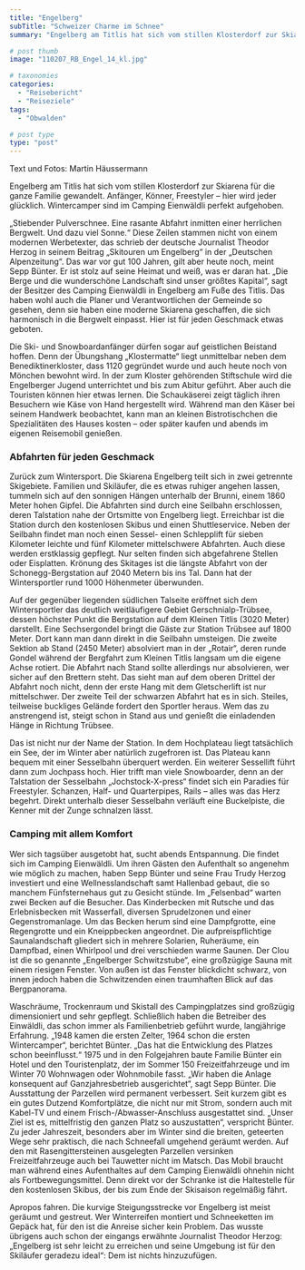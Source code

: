 ```yaml
---
title: "Engelberg"
subTitle: "Schweizer Charme im Schnee"
summary: "Engelberg am Titlis hat sich vom stillen Klosterdorf zur Skiarena für die ganze Familie gewandelt. Anfänger, Könner, Freestyler – hier wird jeder glücklich. Wintercamper sind im Camping Eienwäldli perfekt aufgehoben. „Stiebender Pulverschnee. Eine rasante Abfahrt inmitten einer herrlichen Bergwelt.}"

# post thumb
image: "110207_RB_Engel_14_kl.jpg"

# taxonomies
categories: 
  - "Reisebericht"
  - "Reiseziele"
tags:
  - "Obwalden"

# post type
type: "post"
---
```


Text und Fotos: Martin Häussermann 

Engelberg am Titlis hat sich vom stillen Klosterdorf zur Skiarena für die ganze Familie gewandelt. Anfänger, Könner, Freestyler – hier wird jeder glücklich. Wintercamper sind im Camping Eienwäldli perfekt aufgehoben.  

 „Stiebender Pulverschnee. Eine rasante Abfahrt inmitten einer herrlichen Bergwelt. Und dazu viel Sonne.“ Diese Zeilen stammen nicht von einem modernen Werbetexter, das schrieb der deutsche Journalist Theodor Herzog in seinem Beitrag „Skitouren um Engelberg“ in der „Deutschen Alpenzeitung“. Das war vor gut 100 Jahren, gilt aber heute noch, meint Sepp Bünter. Er ist stolz auf seine Heimat und weiß, was er daran hat. „Die Berge und die wunderschöne Landschaft sind unser größtes Kapital“, sagt der Besitzer des Camping Eienwäldli in Engelberg am Fuße des Titlis. Das haben wohl auch die Planer und Verantwortlichen der Gemeinde so gesehen, denn sie haben eine moderne Skiarena geschaffen, die sich harmonisch in die Bergwelt einpasst. Hier ist für jeden Geschmack etwas geboten.  

 Die Ski- und Snowboardanfänger dürfen sogar auf geistlichen Beistand hoffen. Denn der Übungshang „Klostermatte“ liegt unmittelbar neben dem Benediktinerkloster, dass 1120 gegründet wurde und auch heute noch von Mönchen bewohnt wird. In der zum Kloster gehörenden Stiftschule wird die Engelberger Jugend unterrichtet und bis zum Abitur geführt. Aber auch die Touristen können hier etwas lernen. Die Schaukäserei zeigt täglich ihren Besuchern wie Käse von Hand hergestellt wird. Während man den Käser bei seinem Handwerk beobachtet, kann man an kleinen Bistrotischchen die Spezialitäten des Hauses kosten – oder später kaufen und abends im eigenen Reisemobil genießen.  

### Abfahrten für jeden Geschmack

Zurück zum Wintersport. Die Skiarena Engelberg teilt sich in zwei getrennte Skigebiete. Familien und Skiläufer, die es etwas ruhiger angehen lassen, tummeln sich auf den sonnigen Hängen unterhalb der Brunni, einem 1860 Meter hohen Gipfel. Die Abfahrten sind durch eine Seilbahn erschlossen, deren Talstation nahe der Ortsmitte von Engelberg liegt. Erreichbar ist die Station durch den kostenlosen Skibus und einen Shuttleservice. Neben der Seilbahn findet man noch einen Sessel- einen Schlepplift für sieben Kilometer leichte und fünf Kilometer mittelschwere Abfahrten. Auch diese werden erstklassig gepflegt. Nur selten finden sich abgefahrene Stellen oder Eisplatten. Krönung des Skitages ist die längste Abfahrt von der Schonegg-Bergstation auf 2040 Metern bis ins Tal. Dann hat der Wintersportler rund 1000 Höhenmeter überwunden.  

 Auf der gegenüber liegenden südlichen Talseite eröffnet sich dem Wintersportler das deutlich weitläufigere Gebiet Gerschnialp-Trübsee, dessen höchster Punkt die Bergstation auf dem Kleinen Titlis (3020 Meter) darstellt. Eine Sechsergondel bringt die Gäste zur Station Trübsee auf 1800 Meter. Dort kann man dann direkt in die Seilbahn umsteigen. Die zweite Sektion ab Stand (2450 Meter) absolviert man in der „Rotair“, deren runde Gondel während der Bergfahrt zum Kleinen Titlis langsam um die eigene Achse rotiert. Die Abfahrt nach Stand sollte allerdings nur absolvieren, wer sicher auf den Brettern steht. Das sieht man auf dem oberen Drittel der Abfahrt noch nicht, denn der erste Hang mit dem Gletscherlift ist nur mittelschwer. Der zweite Teil der schwarzen Abfahrt hat es in sich. Steiles, teilweise buckliges Gelände fordert den Sportler heraus. Wem das zu anstrengend ist, steigt schon in Stand aus und genießt die einladenden Hänge in Richtung Trübsee.  

 Das ist nicht nur der Name der Station. In dem Hochplateau liegt tatsächlich ein See, der im Winter aber natürlich zugefroren ist. Das Plateau kann bequem mit einer Sesselbahn überquert werden. Ein weiterer Sessellift führt dann zum Jochpass hoch. Hier trifft man viele Snowboarder, denn an der Talstation der Sesselbahn „Jochstock-X-press“ findet sich ein Paradies für Freestyler. Schanzen, Half- und Quarterpipes, Rails – alles was das Herz begehrt. Direkt unterhalb dieser Sesselbahn verläuft eine Buckelpiste, die Kenner mit der Zunge schnalzen lässt.  

### Camping mit allem Komfort

Wer sich tagsüber ausgetobt hat, sucht abends Entspannung. Die findet sich im Camping Eienwäldli. Um ihren Gästen den Aufenthalt so angenehm wie möglich zu machen, haben Sepp Bünter und seine Frau Trudy Herzog investiert und eine Wellnesslandschaft samt Hallenbad gebaut, die so manchem Fünfsternehaus gut zu Gesicht stünde. Im „Felsenbad“ warten zwei Becken auf die Besucher. Das Kinderbecken mit Rutsche und das Erlebnisbecken mit Wasserfall, diversen Sprudelzonen und einer Gegenstromanlage. Um das Becken herum sind eine Dampfgrotte, eine Regengrotte und ein Kneippbecken angeordnet. Die aufpreispflichtige Saunalandschaft gliedert sich in mehrere Solarien, Ruheräume, ein Dampfbad, einen Whirlpool und drei verschieden warme Saunen. Der Clou ist die so genannte „Engelberger Schwitzstube“, eine großzügige Sauna mit einem riesigen Fenster. Von außen ist das Fenster blickdicht schwarz, von innen jedoch haben die Schwitzenden einen traumhaften Blick auf das Bergpanorama.  

 Waschräume, Trockenraum und Skistall des Campingplatzes sind großzügig dimensioniert und sehr gepflegt. Schließlich haben die Betreiber des Einwäldli, das schon immer als Familienbetrieb geführt wurde, langjährige Erfahrung. „1948 kamen die ersten Zelter, 1964 schon die ersten Wintercamper“, berichtet Bünter. „Das hat die Entwicklung des Platzes schon beeinflusst.“ 1975 und in den Folgejahren baute Familie Bünter ein Hotel und den Touristenplatz, der im Sommer 150 Freizeitfahrzeuge und im Winter 70 Wohnwagen oder Wohnmobile fasst. „Wir haben die Anlage konsequent auf Ganzjahresbetrieb ausgerichtet“, sagt Sepp Bünter. Die Ausstattung der Parzellen wird permanent verbessert. Seit kurzem gibt es ein gutes Dutzend Komfortplätze, die nicht nur mit Strom, sondern auch mit Kabel-TV und einem Frisch-/Abwasser-Anschluss ausgestattet sind. „Unser Ziel ist es, mittelfristig den ganzen Platz so auszustatten“, verspricht Bünter. Zu jeder Jahreszeit, besonders aber im Winter sind die breiten, geteerten Wege sehr praktisch, die nach Schneefall umgehend geräumt werden. Auf den mit Rasengittersteinen ausgelegten Parzellen versinken Freizeitfahrzeuge auch bei Tauwetter nicht im Matsch. Das Mobil braucht man während eines Aufenthaltes auf dem Camping Eienwäldli ohnehin nicht als Fortbewegungsmittel. Denn direkt vor der Schranke ist die Haltestelle für den kostenlosen Skibus, der bis zum Ende der Skisaison regelmäßig fährt.  

 Apropos fahren. Die kurvige Steigungsstrecke vor Engelberg ist meist geräumt und gestreut. Wer Winterreifen montiert und Schneeketten im Gepäck hat, für den ist die Anreise sicher kein Problem. Das wusste übrigens auch schon der eingangs erwähnte Journalist Theodor Herzog: „Engelberg ist sehr leicht zu erreichen und seine Umgebung ist für den Skiläufer geradezu ideal“: Dem ist nichts hinzuzufügen.  
